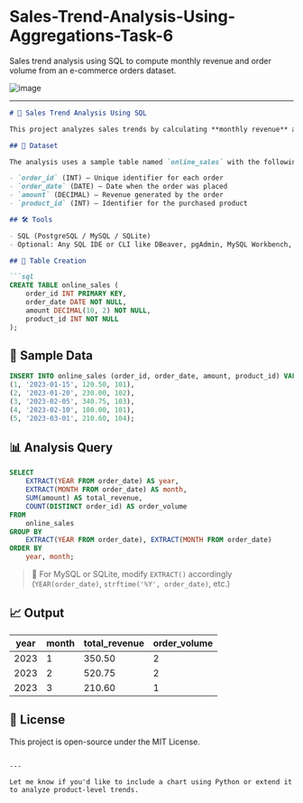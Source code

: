 # Sales-Trend-Analysis-Using-Aggregations-Task-6
Sales trend analysis using SQL to compute monthly revenue and order volume from an e-commerce orders dataset.

![image](https://github.com/user-attachments/assets/76d3f1d9-0c29-46b0-a399-a4497ad88bc4)

---

````markdown
# 🛒 Sales Trend Analysis Using SQL

This project analyzes sales trends by calculating **monthly revenue** and **order volume** from an e-commerce dataset using SQL aggregations.

## 📂 Dataset

The analysis uses a sample table named `online_sales` with the following fields:

- `order_id` (INT) – Unique identifier for each order
- `order_date` (DATE) – Date when the order was placed
- `amount` (DECIMAL) – Revenue generated by the order
- `product_id` (INT) – Identifier for the purchased product

## 🛠 Tools

- SQL (PostgreSQL / MySQL / SQLite)
- Optional: Any SQL IDE or CLI like DBeaver, pgAdmin, MySQL Workbench, DB Browser for SQLite

## 🧱 Table Creation

```sql
CREATE TABLE online_sales (
    order_id INT PRIMARY KEY,
    order_date DATE NOT NULL,
    amount DECIMAL(10, 2) NOT NULL,
    product_id INT NOT NULL
);
````

## 🧪 Sample Data

```sql
INSERT INTO online_sales (order_id, order_date, amount, product_id) VALUES
(1, '2023-01-15', 120.50, 101),
(2, '2023-01-20', 230.00, 102),
(3, '2023-02-05', 340.75, 103),
(4, '2023-02-10', 180.00, 101),
(5, '2023-03-01', 210.60, 104);
```

## 📊 Analysis Query

```sql
SELECT 
    EXTRACT(YEAR FROM order_date) AS year,
    EXTRACT(MONTH FROM order_date) AS month,
    SUM(amount) AS total_revenue,
    COUNT(DISTINCT order_id) AS order_volume
FROM 
    online_sales
GROUP BY 
    EXTRACT(YEAR FROM order_date), EXTRACT(MONTH FROM order_date)
ORDER BY 
    year, month;
```

> 🔁 For MySQL or SQLite, modify `EXTRACT()` accordingly (`YEAR(order_date)`, `strftime('%Y', order_date)`, etc.)

## 📈 Output

| year | month | total\_revenue | order\_volume |
| ---- | ----- | -------------- | ------------- |
| 2023 | 1     | 350.50         | 2             |
| 2023 | 2     | 520.75         | 2             |
| 2023 | 3     | 210.60         | 1             |

## 📌 License

This project is open-source under the MIT License.

```

---

Let me know if you'd like to include a chart using Python or extend it to analyze product-level trends.
```
